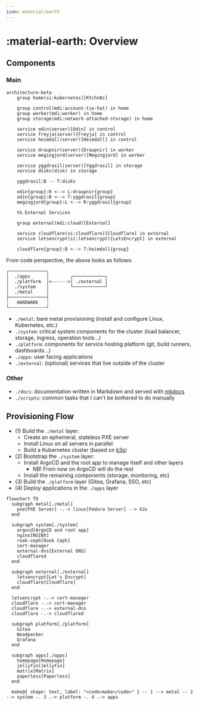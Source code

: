 ```yaml
---
icon: material/earth
---
```


# :material-earth: Overview

## Components

### Main

```mermaid
architecture-beta
    group home(si:kubernetes)[Ktchn8s]

    group control(mdi:account-tie-hat) in home
    group worker(mdi:worker) in home
    group storage(mdi:network-attached-storage) in home

    service odin(server)[Odin] in control
    service freyja(server)[Freyja] in control
    service heimdall(server)[Heimdall] in control

    service draupnir(server)[Draupnir] in worker
    service megingjord(server)[Megingjord] in worker

    service yggdrasil(server)[Yggdrasil] in storage
    service disks(disk) in storage

    yggdrasil:B -- T:disks

    odin{group}:R <--> L:draupnir{group}
    odin{group}:B <--> T:yggdrasil{group}
    megingjord{group}:L <--> R:yggdrasil{group}

    %% External Services

    group external(mdi:cloud)[External]

    service cloudflare(si:cloudflare)[Cloudflare] in external
    service letsencrypt(si:letsencrypt)[LetsEncrypt] in external

    cloudflare{group}:B <--> T:heimdall{group}
```

From code perspective, the above looks as follows:

<!-- https://en.wikipedia.org/wiki/Box_Drawing -->

```
┌──────────────┐
│  ./apps      │        ┌────────────┐
│  ./platform  │<------>│ ./external │
│  ./system    │        └────────────┘
│  ./metal     │
├──────────────┤
┊   HARDWARE   ┊
└┄┄┄┄┄┄┄┄┄┄┄┄┄┄┘
```

- `./metal`: bare metal provisioning (install and configure Linux, Kubernetes, etc.)
- `./system`: critical system components for the cluster (load balancer, storage, ingress, operation tools...)
- `./platform`: components for service hosting platform (git, build runners, dashboards...)
- `./apps`: user facing applications
- `./external`: (optional) services that live outside of the cluster

### Other

- `./docs`: documentation written in Markdown and served with [mkdocs](https://www.mkdocs.org/)
- `./scripts`: common tasks that I can't be bothered to do manually

## Provisioning Flow

- (1) Build the `./metal` layer:
    - Create an ephemeral, stateless PXE server
    - Install Linux on all servers in parallel
    - Build a Kubernetes cluster (based on [k3s](https://k3s.io/))
- (2) Bootstrap the `./system` layer:
    - Install ArgoCD and the root app to manage itself and other layers
        - NB! From now on ArgoCD will do the rest
    - Install the remaining components (storage, monitoring, etc)
- (3) Build the `./platform` layer (Gitea, Grafana, SSO, etc)
- (4) Deploy applications in the `./apps` layer

```mermaid
flowchart TD
  subgraph metal[./metal]
    pxe[PXE Server] -.-> linux[Fedora Server] --> k3s
  end

  subgraph system[./system]
    argocd[ArgoCD and root app]
    nginx[NGINX]
    rook-ceph[Rook Ceph]
    cert-manager
    external-dns[External DNS]
    cloudflared
  end

  subgraph external[./external]
    letsencrypt[Let's Encrypt]
    cloudflare[Cloudflare]
  end

  letsencrypt -.-> cert-manager
  cloudflare -.-> cert-manager
  cloudflare -.-> external-dns
  cloudflare -.-> cloudflared

  subgraph platform[./platform]
    Gitea
    Woodpecker
    Grafana
  end

  subgraph apps[./apps]
    homepage[Homepage]
    jellyfin[Jellyfin]
    matrix[Matrix]
    paperless[Paperless]
  end

  make@{ shape: text, label: "<code>make</code>" } -- 1 --> metal -- 2 --> system -. 3 .-> platform -. 4 .-> apps
```
